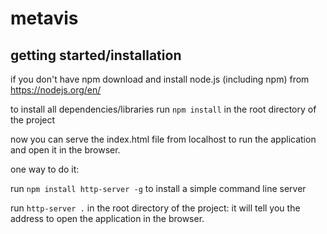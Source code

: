 # metavis

## getting started/installation

if you don't have npm download and install node.js (including npm) from https://nodejs.org/en/

to install all dependencies/libraries run `npm install` in the root directory of the project

now you can serve the index.html file from localhost to run the application and open it in the browser.

one way to do it:

run `npm install http-server -g`  to install a simple command line server

run `http-server .` in the root directory of the project: it will tell you the address to open the application in the browser.
